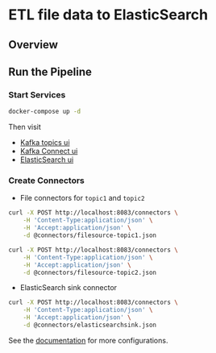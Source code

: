 # ETL file data to ElasticSearch

## Overview



## Run the Pipeline

### Start Services

```bash
docker-compose up -d
```

Then visit

- [Kafka topics ui](http://localhost:8000)
- [Kafka Connect ui](http://localhost:8001)
- [ElasticSearch ui](http://localhost:1358)

### Create Connectors

- File connectors for `topic1` and `topic2`

```bash
curl -X POST http://localhost:8083/connectors \
    -H 'Content-Type:application/json' \
    -H 'Accept:application/json' \
    -d @connectors/filesource-topic1.json
```

```bash
curl -X POST http://localhost:8083/connectors \
    -H 'Content-Type:application/json' \
    -H 'Accept:application/json' \
    -d @connectors/filesource-topic2.json
```

- ElasticSearch sink connector

```bash
curl -X POST http://localhost:8083/connectors \
    -H 'Content-Type:application/json' \
    -H 'Accept:application/json' \
    -d @connectors/elasticsearchsink.json
```

  See the [documentation](https://docs.confluent.io/current/connect/connect-elasticsearch/docs/configuration_options.html) for more configurations.